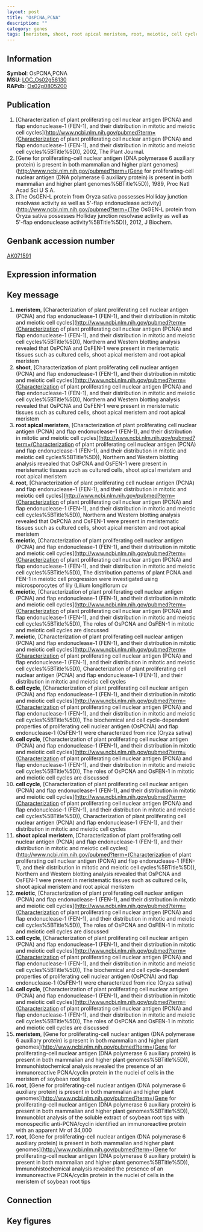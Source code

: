 ```yaml
---
layout: post
title: "OsPCNA,PCNA"
description: ""
category: genes
tags: [meristem, shoot, root apical meristem, root, meiotic, cell cycle, shoot apical meristem, Gene]
---
```


## Information
__Symbol__: OsPCNA,PCNA  
__MSU__: [LOC_Os02g56130](http://rice.plantbiology.msu.edu/cgi-bin/ORF_infopage.cgi?orf=LOC_Os02g56130)  
__RAPdb__: [Os02g0805200](http://rapdb.dna.affrc.go.jp/viewer/gbrowse_details/irgsp1?name=Os02g0805200)  

## Publication
1. [Characterization of plant proliferating cell nuclear antigen (PCNA) and flap endonuclease-1 (FEN-1), and their distribution in mitotic and meiotic cell cycles](http://www.ncbi.nlm.nih.gov/pubmed?term=(Characterization of plant proliferating cell nuclear antigen (PCNA) and flap endonuclease-1 (FEN-1), and their distribution in mitotic and meiotic cell cycles%5BTitle%5D)), 2002, The Plant Journal.
2. [Gene for proliferating-cell nuclear antigen (DNA polymerase 6 auxiliary protein) is present in both mammalian and higher plant genomes](http://www.ncbi.nlm.nih.gov/pubmed?term=(Gene for proliferating-cell nuclear antigen (DNA polymerase 6 auxiliary protein) is present in both mammalian and higher plant genomes%5BTitle%5D)), 1989, Proc Natl Acad Sci U S A.
3. [The OsGEN-L protein from Oryza sativa possesses Holliday junction resolvase activity as well as 5'-flap endonuclease activity](http://www.ncbi.nlm.nih.gov/pubmed?term=(The OsGEN-L protein from Oryza sativa possesses Holliday junction resolvase activity as well as 5'-flap endonuclease activity%5BTitle%5D)), 2012, J Biochem.

## Genbank accession number
[AK071591](http://www.ncbi.nlm.nih.gov/nuccore/AK071591)

## Expression information

## Key message
1. __meristem__, [Characterization of plant proliferating cell nuclear antigen (PCNA) and flap endonuclease-1 (FEN-1), and their distribution in mitotic and meiotic cell cycles](http://www.ncbi.nlm.nih.gov/pubmed?term=(Characterization of plant proliferating cell nuclear antigen (PCNA) and flap endonuclease-1 (FEN-1), and their distribution in mitotic and meiotic cell cycles%5BTitle%5D)),  Northern and Western blotting analysis revealed that OsPCNA and OsFEN-1 were present in meristematic tissues such as cultured cells, shoot apical meristem and root apical meristem
2. __shoot__, [Characterization of plant proliferating cell nuclear antigen (PCNA) and flap endonuclease-1 (FEN-1), and their distribution in mitotic and meiotic cell cycles](http://www.ncbi.nlm.nih.gov/pubmed?term=(Characterization of plant proliferating cell nuclear antigen (PCNA) and flap endonuclease-1 (FEN-1), and their distribution in mitotic and meiotic cell cycles%5BTitle%5D)),  Northern and Western blotting analysis revealed that OsPCNA and OsFEN-1 were present in meristematic tissues such as cultured cells, shoot apical meristem and root apical meristem
3. __root apical meristem__, [Characterization of plant proliferating cell nuclear antigen (PCNA) and flap endonuclease-1 (FEN-1), and their distribution in mitotic and meiotic cell cycles](http://www.ncbi.nlm.nih.gov/pubmed?term=(Characterization of plant proliferating cell nuclear antigen (PCNA) and flap endonuclease-1 (FEN-1), and their distribution in mitotic and meiotic cell cycles%5BTitle%5D)),  Northern and Western blotting analysis revealed that OsPCNA and OsFEN-1 were present in meristematic tissues such as cultured cells, shoot apical meristem and root apical meristem
4. __root__, [Characterization of plant proliferating cell nuclear antigen (PCNA) and flap endonuclease-1 (FEN-1), and their distribution in mitotic and meiotic cell cycles](http://www.ncbi.nlm.nih.gov/pubmed?term=(Characterization of plant proliferating cell nuclear antigen (PCNA) and flap endonuclease-1 (FEN-1), and their distribution in mitotic and meiotic cell cycles%5BTitle%5D)),  Northern and Western blotting analysis revealed that OsPCNA and OsFEN-1 were present in meristematic tissues such as cultured cells, shoot apical meristem and root apical meristem
5. __meiotic__, [Characterization of plant proliferating cell nuclear antigen (PCNA) and flap endonuclease-1 (FEN-1), and their distribution in mitotic and meiotic cell cycles](http://www.ncbi.nlm.nih.gov/pubmed?term=(Characterization of plant proliferating cell nuclear antigen (PCNA) and flap endonuclease-1 (FEN-1), and their distribution in mitotic and meiotic cell cycles%5BTitle%5D)),  The distribution patterns of plant PCNA and FEN-1 in meiotic cell progression were investigated using microsporocytes of lily (Lilium longiflorum cv
6. __meiotic__, [Characterization of plant proliferating cell nuclear antigen (PCNA) and flap endonuclease-1 (FEN-1), and their distribution in mitotic and meiotic cell cycles](http://www.ncbi.nlm.nih.gov/pubmed?term=(Characterization of plant proliferating cell nuclear antigen (PCNA) and flap endonuclease-1 (FEN-1), and their distribution in mitotic and meiotic cell cycles%5BTitle%5D)),  The roles of OsPCNA and OsFEN-1 in mitotic and meiotic cell cycles are discussed
7. __meiotic__, [Characterization of plant proliferating cell nuclear antigen (PCNA) and flap endonuclease-1 (FEN-1), and their distribution in mitotic and meiotic cell cycles](http://www.ncbi.nlm.nih.gov/pubmed?term=(Characterization of plant proliferating cell nuclear antigen (PCNA) and flap endonuclease-1 (FEN-1), and their distribution in mitotic and meiotic cell cycles%5BTitle%5D)), Characterization of plant proliferating cell nuclear antigen (PCNA) and flap endonuclease-1 (FEN-1), and their distribution in mitotic and meiotic cell cycles
8. __cell cycle__, [Characterization of plant proliferating cell nuclear antigen (PCNA) and flap endonuclease-1 (FEN-1), and their distribution in mitotic and meiotic cell cycles](http://www.ncbi.nlm.nih.gov/pubmed?term=(Characterization of plant proliferating cell nuclear antigen (PCNA) and flap endonuclease-1 (FEN-1), and their distribution in mitotic and meiotic cell cycles%5BTitle%5D)), The biochemical and cell cycle-dependent properties of proliferating cell nuclear antigen (OsPCNA) and flap endonuclease-1 (OsFEN-1) were characterized from rice (Oryza sativa)
9. __cell cycle__, [Characterization of plant proliferating cell nuclear antigen (PCNA) and flap endonuclease-1 (FEN-1), and their distribution in mitotic and meiotic cell cycles](http://www.ncbi.nlm.nih.gov/pubmed?term=(Characterization of plant proliferating cell nuclear antigen (PCNA) and flap endonuclease-1 (FEN-1), and their distribution in mitotic and meiotic cell cycles%5BTitle%5D)),  The roles of OsPCNA and OsFEN-1 in mitotic and meiotic cell cycles are discussed
10. __cell cycle__, [Characterization of plant proliferating cell nuclear antigen (PCNA) and flap endonuclease-1 (FEN-1), and their distribution in mitotic and meiotic cell cycles](http://www.ncbi.nlm.nih.gov/pubmed?term=(Characterization of plant proliferating cell nuclear antigen (PCNA) and flap endonuclease-1 (FEN-1), and their distribution in mitotic and meiotic cell cycles%5BTitle%5D)), Characterization of plant proliferating cell nuclear antigen (PCNA) and flap endonuclease-1 (FEN-1), and their distribution in mitotic and meiotic cell cycles
11. __shoot apical meristem__, [Characterization of plant proliferating cell nuclear antigen (PCNA) and flap endonuclease-1 (FEN-1), and their distribution in mitotic and meiotic cell cycles](http://www.ncbi.nlm.nih.gov/pubmed?term=(Characterization of plant proliferating cell nuclear antigen (PCNA) and flap endonuclease-1 (FEN-1), and their distribution in mitotic and meiotic cell cycles%5BTitle%5D)),  Northern and Western blotting analysis revealed that OsPCNA and OsFEN-1 were present in meristematic tissues such as cultured cells, shoot apical meristem and root apical meristem
12. __meiotic__, [Characterization of plant proliferating cell nuclear antigen (PCNA) and flap endonuclease-1 (FEN-1), and their distribution in mitotic and meiotic cell cycles](http://www.ncbi.nlm.nih.gov/pubmed?term=(Characterization of plant proliferating cell nuclear antigen (PCNA) and flap endonuclease-1 (FEN-1), and their distribution in mitotic and meiotic cell cycles%5BTitle%5D)),  The roles of OsPCNA and OsFEN-1 in mitotic and meiotic cell cycles are discussed
13. __cell cycle__, [Characterization of plant proliferating cell nuclear antigen (PCNA) and flap endonuclease-1 (FEN-1), and their distribution in mitotic and meiotic cell cycles](http://www.ncbi.nlm.nih.gov/pubmed?term=(Characterization of plant proliferating cell nuclear antigen (PCNA) and flap endonuclease-1 (FEN-1), and their distribution in mitotic and meiotic cell cycles%5BTitle%5D)), The biochemical and cell cycle-dependent properties of proliferating cell nuclear antigen (OsPCNA) and flap endonuclease-1 (OsFEN-1) were characterized from rice (Oryza sativa)
14. __cell cycle__, [Characterization of plant proliferating cell nuclear antigen (PCNA) and flap endonuclease-1 (FEN-1), and their distribution in mitotic and meiotic cell cycles](http://www.ncbi.nlm.nih.gov/pubmed?term=(Characterization of plant proliferating cell nuclear antigen (PCNA) and flap endonuclease-1 (FEN-1), and their distribution in mitotic and meiotic cell cycles%5BTitle%5D)),  The roles of OsPCNA and OsFEN-1 in mitotic and meiotic cell cycles are discussed
15. __meristem__, [Gene for proliferating-cell nuclear antigen (DNA polymerase 6 auxiliary protein) is present in both mammalian and higher plant genomes](http://www.ncbi.nlm.nih.gov/pubmed?term=(Gene for proliferating-cell nuclear antigen (DNA polymerase 6 auxiliary protein) is present in both mammalian and higher plant genomes%5BTitle%5D)),  Immunohistochemical analysis revealed the presence of an immunoreactive PCNA/cyclin protein in the nuclei of cells in the meristem of soybean root tips
16. __root__, [Gene for proliferating-cell nuclear antigen (DNA polymerase 6 auxiliary protein) is present in both mammalian and higher plant genomes](http://www.ncbi.nlm.nih.gov/pubmed?term=(Gene for proliferating-cell nuclear antigen (DNA polymerase 6 auxiliary protein) is present in both mammalian and higher plant genomes%5BTitle%5D)),  Immunoblot analysis of the soluble extract of soybean root tips with monospecific anti-PCNA/cyclin identified an immunoreactive protein with an apparent Mr of 34,000
17. __root__, [Gene for proliferating-cell nuclear antigen (DNA polymerase 6 auxiliary protein) is present in both mammalian and higher plant genomes](http://www.ncbi.nlm.nih.gov/pubmed?term=(Gene for proliferating-cell nuclear antigen (DNA polymerase 6 auxiliary protein) is present in both mammalian and higher plant genomes%5BTitle%5D)),  Immunohistochemical analysis revealed the presence of an immunoreactive PCNA/cyclin protein in the nuclei of cells in the meristem of soybean root tips

## Connection

## Key figures


